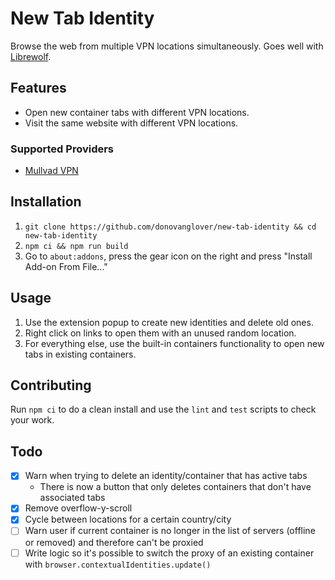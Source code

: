 # New Tab Identity

Browse the web from multiple VPN locations simultaneously. Goes well with [Librewolf](https://librewolf.net/).

## Features

- Open new container tabs with different VPN locations.
- Visit the same website with different VPN locations.

### Supported Providers

- [Mullvad VPN](https://mullvad.net)

## Installation

1. `git clone https://github.com/donovanglover/new-tab-identity && cd new-tab-identity`
2. `npm ci && npm run build`
3. Go to `about:addons`, press the gear icon on the right and press "Install Add-on From File..."

## Usage

1. Use the extension popup to create new identities and delete old ones.
2. Right click on links to open them with an unused random location.
3. For everything else, use the built-in containers functionality to open new tabs in existing containers.

## Contributing

Run `npm ci` to do a clean install and use the `lint` and `test` scripts to check your work.

## Todo

- [x] Warn when trying to delete an identity/container that has active tabs
  - There is now a button that only deletes containers that don't have associated tabs
- [x] Remove overflow-y-scroll
- [x] Cycle between locations for a certain country/city
- [ ] Warn user if current container is no longer in the list of servers (offline or removed) and therefore can't be proxied
- [ ] Write logic so it's possible to switch the proxy of an existing container with `browser.contextualIdentities.update()`
